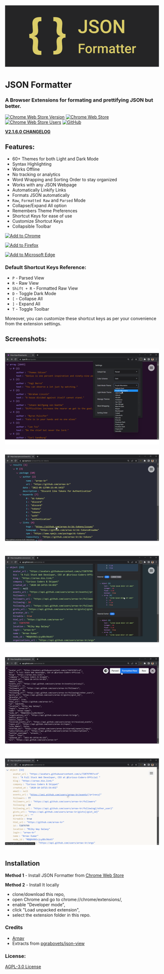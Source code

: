 ![JSON Formatter](https://github.com/arnav-kr/json-formatter/blob/main/images/banners/promo_tile_marquee.png?raw=true)

# JSON Formatter

### A Browser Extensions for formating and prettifying JSON but better.

[![Chrome Web Store Version](https://img.shields.io/chrome-web-store/v/gpmodmeblccallcadopbcoeoejepgpnb?style=flat-square&logo=googlechrome&logoColor=%23fff&label=%20&color=%234285F4&labelColor=%233d3d3d)](https://chrome.google.com/webstore/detail/json-formatter/gpmodmeblccallcadopbcoeoejepgpnb)
[![Chrome Web Store](https://img.shields.io/chrome-web-store/rating/gpmodmeblccallcadopbcoeoejepgpnb?style=flat-square&logo=googlechrome&label=Webstore%20Rating&logoColor=%23fff&color=%234285F4&labelColor=%233d3d3d&link=https%3A%2F%2Fchrome.google.com%2Fwebstore%2Fdetail%2Fjson-formatter%2Fgpmodmeblccallcadopbcoeoejepgpnb)](https://chrome.google.com/webstore/detail/json-formatter/gpmodmeblccallcadopbcoeoejepgpnb)
[![Chrome Web Store Users](https://img.shields.io/chrome-web-store/users/gpmodmeblccallcadopbcoeoejepgpnb?style=flat-square&logo=googlechrome&label=Webstore%20Users&logoColor=%23fff&color=%234285F4&labelColor=%233d3d3d&link=https%3A%2F%2Fchrome.google.com%2Fwebstore%2Fdetail%2Fjson-formatter%2Fgpmodmeblccallcadopbcoeoejepgpnb)](https://chrome.google.com/webstore/detail/json-formatter/gpmodmeblccallcadopbcoeoejepgpnb)
[![GitHub](https://img.shields.io/github/license/arnav-kr/json-formatter?style=flat-square&logo=github&logoColor=white&label=GitHub&labelColor=%233d3d3d&color=%234285F4)](https://github.com/arnav-kr/json-formatter)


**[V2.1.6.0 CHANGELOG](CHANGELOG.md)**

## Features:
* 60+ Themes for both Light and Dark Mode
* Syntax Highlighting
* Works Offline
* No tracking or analytics
* Word Wrapping and Sorting Order to stay organized
* Works with any JSON Webpage
* Automatically Linkify Links
* Formats JSON automatically
* `Raw`, `Formatted Raw` and `Parsed` Mode
* Collapse/Expand All option
* Remembers Theme Preferences
* Shortcut Keys for ease of use
* Customize Shortcut Keys
* Collapsible Toolbar

<a href="https://chrome.google.com/webstore/detail/json-formatter/gpmodmeblccallcadopbcoeoejepgpnb"><img src="https://user-images.githubusercontent.com/72879799/229783871-ec49dba0-5c17-411b-892a-6ba0abee3fe7.svg" alt="Add to Chrome" height="64px"/></a>

<a href="https://addons.mozilla.org/firefox/addon/json_formatter/"><img src="https://user-images.githubusercontent.com/72879799/229780855-df16725a-f232-478d-99c2-052344601626.svg" alt="Add to Firefox" height="64px"/></a>

<a href="https://microsoftedge.microsoft.com/addons/detail/json-formatter/hdebmbedhflilekbidmmdiaiilaegkjl"><img src="https://user-images.githubusercontent.com/72879799/229780863-e60a44cd-a768-47d8-9755-c46075c3751b.svg" alt="Add to Microsoft Edge" height="64px"/></a>

### Default Shortcut Keys Reference:
* `P` - Parsed View
* `R` - Raw View
* `Shift + R` - Formatted Raw View
* `D` - Toggle Dark Mode
* `[` - Collapse All
* `]` - Expand All
* `T` - Toggle Toolbar

Moreover, you can customize these shortcut keys as per your convenience from the extension settings.


## Screenshots:

![Selecting Theme](https://github.com/arnav-kr/json-formatter/blob/main/images/screenshots/selecting-theme.png?raw=true)

![Clickable Links](https://github.com/arnav-kr/json-formatter/blob/main/images/screenshots/clickable-links.png?raw=true)

![Themes Preview](https://github.com/arnav-kr/json-formatter/blob/main/images/screenshots/themes-preview.png?raw=true)

![Different Formatting Options](https://github.com/arnav-kr/json-formatter/blob/main/images/screenshots/different-formatting-modes.png?raw=true)

![Light Theme](https://github.com/arnav-kr/json-formatter/blob/main/images/screenshots/light-theme.png?raw=true)

## Installation

**Method 1** - Install JSON Formatter from [Chrome Web Store](https://chrome.google.com/webstore/detail/json-formatter/gpmodmeblccallcadopbcoeoejepgpnb)

**Method 2** - Install It locally
* clone/download this repo,
* open Chrome and go to chrome://chrome/extensions/,
* enable "Developer mode",
* click "Load unpacked extension",
* select the extension folder in this repo.

### Credits

* [Arnav](https://github.com/arnav-kr)
* Extracts from [pgrabovets/json-view](https://github.com/pgrabovets/json-view)

### License:

[AGPL-3.0 License](LICENSE)

